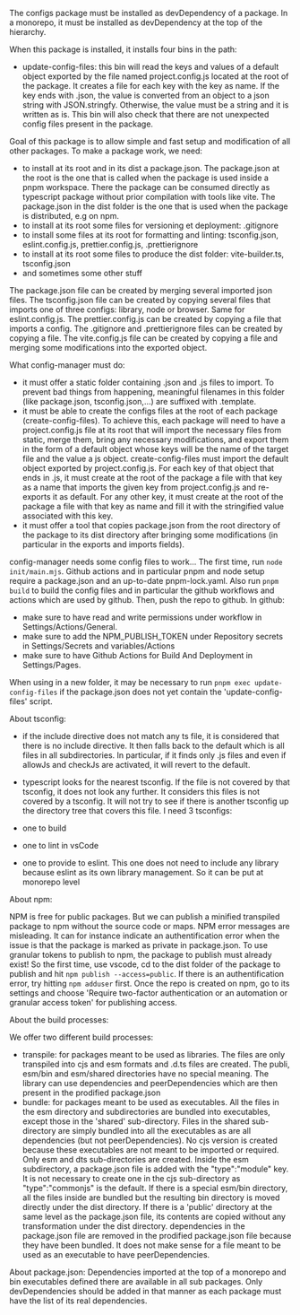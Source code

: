 The configs package must be installed as devDependency of a package. In a monorepo, it must be installed as devDependency at the top of the hierarchy.

When this package is installed, it installs four bins in the path:

- update-config-files: this bin will read the keys and values of a default object exported by the file named project.config.js located at the root of the package. It creates a file for each key with the key as name. If the key ends with .json, the value is converted from an object to a json string with JSON.stringfy. Otherwise, the value must be a string and it is written as is. This bin will also check that there are not unexpected config files present in the package.

Goal of this package is to allow simple and fast setup and modification of all other packages. To make a package work, we need:

- to install at its root and in its dist a package.json. The package.json at the root is the one that is called when the package is used inside a pnpm workspace. There the package can be consumed directly as typescript package without prior compilation with tools like vite. The package.json in the dist folder is the one that is used when the package is distributed, e.g on npm.
- to install at its root some files for versioning et deployment: .gitignore
- to install some files at its root for formatting and linting: tsconfig.json, eslint.config.js, prettier.config.js, .prettierignore
- to install at its root some files to produce the dist folder: vite-builder.ts, tsconfig.json
- and sometimes some other stuff

The package.json file can be created by merging several imported json files.
The tsconfig.json file can be created by copying several files that imports one of three configs: library, node or browser. Same for eslint.config.js.
The prettier.config.js can be created by copying a file that imports a config.
The .gitignore and .prettierignore files can be created by copying a file.
The vite.config.js file can be created by copying a file and merging some modifications into the exported object.

What config-manager must do:

- it must offer a static folder containing .json and .js files to import. To prevent bad things from happening, meaningful filenames in this folder (like package.json, tsconfig.json,...) are suffixed with .template.
- it must be able to create the configs files at the root of each package (create-config-files). To achieve this, each package will need to have a project.config.js file at its root that will import the necessary files from static, merge them, bring any necessary modifications, and export them in the form of a default object whose keys will be the name of the target file and the value a js object. create-config-files must import the default object exported by project.config.js. For each key of that object that ends in .js, it must create at the root of the package a file with that key as a name that imports the given key from project.config.js and re-exports it as default. For any other key, it must create at the root of the package a file with that key as name and fill it with the stringified value associated with this key.
- it must offer a tool that copies package.json from the root directory of the package to its dist directory after bringing some modifications (in particular in the exports and imports fields).

config-manager needs some config files to work... The first time, run `node init/main.mjs`. Github actions and in particular pnpm and node setup require a package.json and an up-to-date pnpm-lock.yaml. Also run `pnpm build` to build the config files and in particular the github workflows and actions which are used by github. Then, push the repo to github. In github:

- make sure to have read and write permissions under workflow in Settings/Actions/General.
- make sure to add the NPM_PUBLISH_TOKEN under Repository secrets in Settings/Secrets and variables/Actions
- make sure to have Github Actions for Build And Deployment in Settings/Pages.

When using in a new folder, it may be necessary to run `pnpm exec update-config-files` if the package.json does not yet contain the 'update-config-files' script.

About tsconfig:

- if the include directive does not match any ts file, it is considered that there is no include directive. It then falls back to the default which is all files in all subdirectories. In particular, if it finds only .js files and even if allowJs and checkJs are activated, it will revert to the default.
- typescript looks for the nearest tsconfig. If the file is not covered by that tsconfig, it does not look any further. It considers this files is not covered by a tsconfig. It will not try to see if there is another tsconfig up the directory tree that covers this file.
  I need 3 tsconfigs:

- one to build
- one to lint in vsCode
- one to provide to eslint. This one does not need to include any library because eslint as its own library management. So it can be put at monorepo level

About npm:

NPM is free for public packages. But we can publish a minified transpiled package to npm without the source code or maps.
NPM error messages are misleading. It can for instance indicate an authentification error when the issue is that the package is marked as private in package.json.
To use granular tokens to publish to npm, the package to publish must already exist! So the first time, use vscode, cd to the dist folder of the package to publish and hit `npm publish --access=public`. If there is an authentification error, try hitting `npm adduser` first. Once the repo is created on npm, go to its settings and choose 'Require two-factor authentication or an automation or granular access token' for publishing access.

About the build processes:

We offer two different build processes:

- transpile: for packages meant to be used as libraries. The files are only transpiled into cjs and esm formats and .d.ts files are created. The publi, esm/bin and esm/shared directories have no special meaning. The library can use dependencies and peerDependencies which are then present in the prodified package.json
- bundle: for packages meant to be used as executables. All the files in the esm directory and subdirectories are bundled into executables, except those in the 'shared' sub-directory. Files in the shared sub-directory are simply bundled into all the executables as are all dependencies (but not peerDependencies). No cjs version is created because these executables are not meant to be imported or required. Only esm and dts sub-directories are created. Inside the esm subdirectory, a package.json file is added with the "type":"module" key. It is not necessary to create one in the cjs sub-directory as "type":"commonjs" is the default. If there is a special esm/bin directory, all the files inside are bundled but the resulting bin directory is moved directly under the dist directory. If there is a 'public' directory at the same level as the package.json file, its contents are copied without any transformation under the dist directory. dependencies in the package.json file are removed in the prodified package.json file because they have been bundled. It does not make sense for a file meant to be used as an executable to have peerDependencies.

About package.json:
Dependencies imported at the top of a monorepo and bin executables defined there are available in all sub packages. Only devDependencies should be added in that manner as each package must have the list of its real dependencies.
